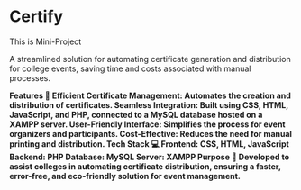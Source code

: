 # Certify
This is Mini-Project

A streamlined solution for automating certificate generation and distribution for college events, saving time and costs associated with manual processes.

<b>Features 🚀<b>
Efficient Certificate Management: Automates the creation and distribution of certificates.
Seamless Integration: Built using CSS, HTML, JavaScript, and PHP, connected to a MySQL database hosted on a XAMPP server.
User-Friendly Interface: Simplifies the process for event organizers and participants.
Cost-Effective: Reduces the need for manual printing and distribution.
<b>Tech Stack 💻<b>
Frontend: CSS, HTML, JavaScript
Backend: PHP
Database: MySQL
Server: XAMPP
<b>Purpose 🌟<b>
Developed to assist colleges in automating certificate distribution, ensuring a faster, error-free, and eco-friendly solution for event management.
